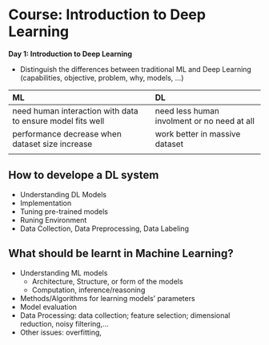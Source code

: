 # Course: Introduction to Deep Learning 
__Day 1: Introduction to Deep Learning__

- Distinguish the differences between traditional ML and Deep Learning (capabilities, objective, problem, why, models, ...)

|ML     | DL |
| :---      | :---    |
| need human interaction with data to ensure model fits well        | need less human involment or no need at all
| performance decrease when dataset size increase       | work better in massive dataset 
|   |           |



## How to develope a DL system
- Understanding DL Models
- Implementation
- Tuning pre-trained models
- Runing Environment
- Data Collection, Data Preprocessing, Data Labeling

## What should be learnt in Machine Learning?
- Understanding ML models
    - Architecture, Structure, or form of the models
    - Computation, inference/reasoning
- Methods/Algorithms for learning models’ parameters
- Model evaluation
- Data Processing: data collection; feature selection; dimensional reduction, noisy filtering,…
- Other issues: overfitting, 